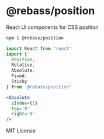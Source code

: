 
# @rebass/position

React UI components for CSS position

```sh
npm i @rebass/position
```

```jsx
import React from 'react'
import {
  Position,
  Relative,
  Absolute,
  Fixed,
  Sticky
} from '@rebass/position'
```

```jsx
<Absolute
  zIndex={1}
  top='0'
  right='0'
/>
```

MIT License
